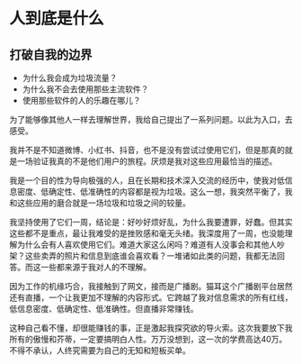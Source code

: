# 人到底是什么

## 打破自我的边界

* 为什么我会成为垃圾流量？
* 为什么我不会去使用那些主流软件？
* 使用那些软件的人的乐趣在哪儿？

为了能够像其他人一样去理解世界，我给自己提出了一系列问题。以此为入口，去感受。

我并不是不知道微博、小红书、抖音，也不是没有尝试过使用它们，但是那真的就是一场验证我真的不是他们用户的旅程。厌烦是我对这些应用最恰当的描述。

我是一个目的性为导向极强的人，且在长期和技术深入交流的经历中，使我对低信息密度、低确定性、低准确性的内容都是视为垃圾。这么一想，我突然平衡了，我和这些应用的磨合就是一场垃圾和垃圾之间的较量。

我坚持使用了它们一周，结论是：好吵好烦好乱，为什么我要遭罪，好蠢。但其实这些都不是重点，最让我难受的是挫败感和毫无头绪。我深度用了一周，也没能理解为什么会有人喜欢使用它们。难道大家这么闲吗？难道有人没事会和其他人吵架？这些卖弄的照片和信息到底谁会喜欢看？一堆诸如此类的问题，我都无法回答。而这一些都来源于我对人的不理解。

因为工作的机缘巧合，我接触到了网文，接而是广播剧。猫耳这个广播剧平台居然还有直播，一个让我更加不理解的内容形式。它跨越了我对信息需求的所有红线，低信息密度、低确定性、低准确性。但直播非常赚钱。

这种自己看不懂，却很能赚钱的事，正是激起我探究欲的导火索。这次我要放下我所有的傲慢和芥蒂，一定要搞明白人性。万万没想到，这一次的学费高达40万。不得不承认，人终究需要为自己的无知和短板买单。

